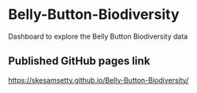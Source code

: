 # Belly-Button-Biodiversity
Dashboard to explore the Belly Button Biodiversity data


## Published GitHub pages link
https://skesamsetty.github.io/Belly-Button-Biodiversity/
